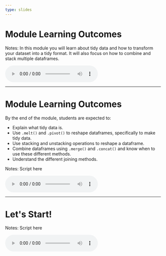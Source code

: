 ```yaml
---
type: slides
---
```


# Module Learning Outcomes

Notes: In this module you will learn about tidy data and how to transform your dataset into a tidy format. It will also focus on how to combine and stack multiple dataframes.

<html>
<audio controls >
  <source src="/placeholder_audio.mp3" />
</audio></html>

---

# Module Learning Outcomes

By the end of the module, students are expected to:
- Explain what tidy data is.
- Use `.melt()` and `.pivot()` to reshape dataframes, specifically to make tidy data.
- Use stacking and unstacking operations to reshape a dataframe.
- Combine dataframes using `.merge()` and `.concat()` and know when to use these different methods.
- Understand the different joining methods.

Notes: Script here
<html>
<audio controls >
  <source src="/placeholder_audio.mp3" />
</audio></html>

---

# Let's Start!

Notes: Script here
<html>
<audio controls >
  <source src="/placeholder_audio.mp3" />
</audio></html>
